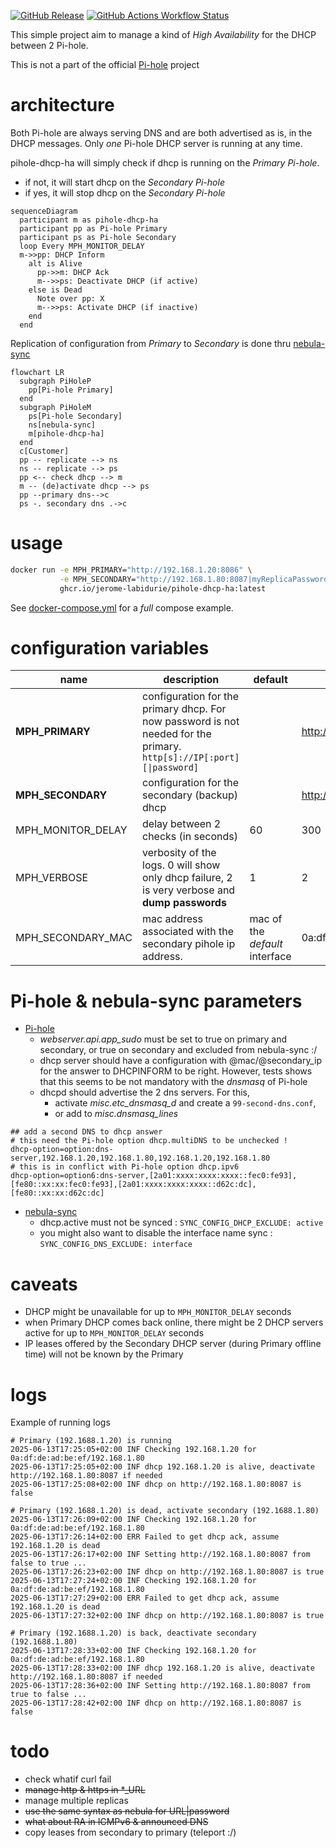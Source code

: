 
[![GitHub Release](https://img.shields.io/github/v/release/jerome-labidurie/pihole-dhcp-ha?style=flat)](https://github.com/jerome-labidurie/pihole-dhcp-ha/releases)
[![GitHub Actions Workflow Status](https://img.shields.io/github/actions/workflow/status/jerome-labidurie/pihole-dhcp-ha/docker-publish.yml)](https://github.com/jerome-labidurie/pihole-dhcp-ha/actions)

This simple project aim to manage a kind of *High Availability* for the DHCP between 2 Pi-hole.

This is not a part of the official [Pi-hole](https://pi-hole.net/) project

# architecture

Both Pi-hole are always serving DNS and are both advertised as is, in the DHCP messages. Only *one* Pi-hole DHCP server is running at any time.

pihole-dhcp-ha will simply check if dhcp is running on the *Primary Pi-hole*.
* if not, it will start dhcp on the *Secondary Pi-hole*
* if yes, it will stop dhcp on the *Secondary Pi-hole*

```mermaid
sequenceDiagram
  participant m as pihole-dhcp-ha
  participant pp as Pi-hole Primary
  participant ps as Pi-hole Secondary
  loop Every MPH_MONITOR_DELAY
  m->>pp: DHCP Inform
    alt is Alive
      pp->>m: DHCP Ack
      m-->>ps: Deactivate DHCP (if active)
    else is Dead
      Note over pp: X
      m-->>ps: Activate DHCP (if inactive)
    end
  end
```

Replication of configuration from *Primary* to *Secondary* is done thru [nebula-sync](https://github.com/lovelaze/nebula-sync)

```mermaid
flowchart LR
  subgraph PiHoleP
    pp[Pi-hole Primary]
  end
  subgraph PiHoleM
    ps[Pi-hole Secondary]
    ns[nebula-sync]
    m[pihole-dhcp-ha]
  end
  c[Customer]
  pp -- replicate --> ns
  ns -- replicate --> ps
  pp <-- check dhcp --> m
  m -- (de)activate dhcp --> ps
  pp --primary dns-->c
  ps -. secondary dns .->c
```

# usage

```bash
docker run -e MPH_PRIMARY="http://192.168.1.20:8086" \
           -e MPH_SECONDARY="http://192.168.1.80:8087|myReplicaPassword" \
           ghcr.io/jerome-labidurie/pihole-dhcp-ha:latest
```

See [docker-compose.yml](docker-compose.yml) for a *full* compose example.

# configuration variables

| name | description | default | exemple |
|------|-------------|---------|---------|
| **MPH_PRIMARY** | configuration for the primary dhcp. For now password is not needed for the primary. `http[s]://IP[:port][\|password]` | | http://192.168.1.20:8086 |
| **MPH_SECONDARY** | configuration for the secondary (backup) dhcp | | http://192.168.1.80:8087\|myReplicaPassword |
| MPH_MONITOR_DELAY | delay between 2 checks (in seconds) | 60 | 300 |
| MPH_VERBOSE | verbosity of the logs. 0 will show only dhcp failure, 2 is very verbose and **dump passwords** | 1 | 2 |
| MPH_SECONDARY_MAC | mac address associated with the secondary pihole ip address. | mac of the *default* interface | 0a:df:de:ad:be:ef |

# Pi-hole & nebula-sync parameters
* [Pi-hole](https://pi-hole.net/)
  * *webserver.api.app_sudo* must be set to true on primary and secondary, or true on secondary and excluded from nebula-sync :/
  * dhcp server should have a configuration with @mac/@secondary_ip for the answer to DHCPINFORM to be right. However, tests shows that this seems to be not mandatory with the *dnsmasq* of Pi-hole
  * dhcpd should advertise the 2 dns servers. For this, 
    * activate *misc.etc_dnsmasq_d* and create a `99-second-dns.conf`, 
    * or add to *misc.dnsmasq_lines*
```
## add a second DNS to dhcp answer
# this need the Pi-hole option dhcp.multiDNS to be unchecked !
dhcp-option=option:dns-server,192.168.1.20,192.168.1.80,192.168.1.20,192.168.1.80
# this is in conflict with Pi-hole option dhcp.ipv6
dhcp-option=option6:dns-server,[2a01:xxxx:xxxx:xxxx::fec0:fe93],[fe80::xx:xx:fec0:fe93],[2a01:xxxx:xxxx:xxxx::d62c:dc],[fe80::xx:xx:d62c:dc]
```

* [nebula-sync](https://github.com/lovelaze/nebula-sync)
  * dhcp.active must not be synced : `SYNC_CONFIG_DHCP_EXCLUDE: active`
  * you might also want to disable the interface name sync : `SYNC_CONFIG_DNS_EXCLUDE: interface`

# caveats
* DHCP might be unavailable for up to `MPH_MONITOR_DELAY` seconds
* when Primary DHCP comes back online, there might be 2 DHCP servers active for up to `MPH_MONITOR_DELAY` seconds
* IP leases offered by the Secondary DHCP server (during Primary offline time) will not be known by the Primary

# logs
Example of running logs
```
# Primary (192.1688.1.20) is running
2025-06-13T17:25:05+02:00 INF Checking 192.168.1.20 for 0a:df:de:ad:be:ef/192.168.1.80
2025-06-13T17:25:05+02:00 INF dhcp 192.168.1.20 is alive, deactivate http://192.168.1.80:8087 if needed
2025-06-13T17:25:08+02:00 INF dhcp on http://192.168.1.80:8087 is false

# Primary (192.1688.1.20) is dead, activate secondary (192.1688.1.80)
2025-06-13T17:26:09+02:00 INF Checking 192.168.1.20 for 0a:df:de:ad:be:ef/192.168.1.80
2025-06-13T17:26:14+02:00 ERR Failed to get dhcp ack, assume 192.168.1.20 is dead
2025-06-13T17:26:17+02:00 INF Setting http://192.168.1.80:8087 from false to true ...
2025-06-13T17:26:23+02:00 INF dhcp on http://192.168.1.80:8087 is true
2025-06-13T17:27:24+02:00 INF Checking 192.168.1.20 for 0a:df:de:ad:be:ef/192.168.1.80
2025-06-13T17:27:29+02:00 ERR Failed to get dhcp ack, assume 192.168.1.20 is dead
2025-06-13T17:27:32+02:00 INF dhcp on http://192.168.1.80:8087 is true

# Primary (192.1688.1.20) is back, deactivate secondary (192.1688.1.80)
2025-06-13T17:28:33+02:00 INF Checking 192.168.1.20 for 0a:df:de:ad:be:ef/192.168.1.80
2025-06-13T17:28:33+02:00 INF dhcp 192.168.1.20 is alive, deactivate http://192.168.1.80:8087 if needed
2025-06-13T17:28:36+02:00 INF Setting http://192.168.1.80:8087 from true to false ...
2025-06-13T17:28:42+02:00 INF dhcp on http://192.168.1.80:8087 is false
```

# todo
* check whatif curl fail
* ~~manage http & https in *_URL~~
* manage multiple replicas
* ~~use the same syntax as nebula for URL|password~~
* ~~what about RA in ICMPv6 & announced DNS~~
* copy leases from secondary to primary (teleport :/)

